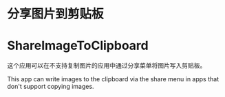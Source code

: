 # 分享图片到剪贴板

# ShareImageToClipboard

这个应用可以在不支持复制图片的应用中通过分享菜单将图片写入剪贴板。

This app can write images to the clipboard via the share menu in apps that don't support copying
images.

